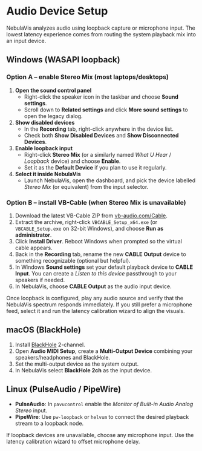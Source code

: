 # Audio Device Setup

NebulaVis analyzes audio using loopback capture or microphone input. The lowest latency experience comes from routing the system playback mix into an input device.

## Windows (WASAPI loopback)

### Option A – enable Stereo Mix (most laptops/desktops)

1. **Open the sound control panel**
   - Right-click the speaker icon in the taskbar and choose **Sound settings**.
   - Scroll down to **Related settings** and click **More sound settings** to open the legacy dialog.
2. **Show disabled devices**
   - In the **Recording** tab, right-click anywhere in the device list.
   - Check both **Show Disabled Devices** and **Show Disconnected Devices**.
3. **Enable loopback input**
   - Right-click **Stereo Mix** (or a similarly named *What U Hear* / *Loopback* device) and choose **Enable**.
   - Set it as the **Default Device** if you plan to use it regularly.
4. **Select it inside NebulaVis**
   - Launch NebulaVis, open the dashboard, and pick the device labelled *Stereo Mix* (or equivalent) from the input selector.

### Option B – install VB-Cable (when Stereo Mix is unavailable)

1. Download the latest VB-Cable ZIP from [vb-audio.com/Cable](https://vb-audio.com/Cable/).
2. Extract the archive, right-click `VBCABLE_Setup_x64.exe` (or `VBCABLE_Setup.exe` on 32-bit Windows), and choose **Run as administrator**.
3. Click **Install Driver**. Reboot Windows when prompted so the virtual cable appears.
4. Back in the **Recording** tab, rename the new **CABLE Output** device to something recognizable (optional but helpful).
5. In Windows **Sound settings** set your default playback device to **CABLE Input**. You can create a *Listen to this device* passthrough to your speakers if needed.
6. In NebulaVis, choose **CABLE Output** as the audio input device.

Once loopback is configured, play any audio source and verify that the NebulaVis spectrum responds immediately. If you still prefer a microphone feed, select it and run the latency calibration wizard to align the visuals.

## macOS (BlackHole)

1. Install [BlackHole](https://existential.audio/blackhole/) 2-channel.
2. Open **Audio MIDI Setup**, create a **Multi-Output Device** combining your speakers/headphones and BlackHole.
3. Set the multi-output device as the system output.
4. In NebulaVis select **BlackHole 2ch** as the input device.

## Linux (PulseAudio / PipeWire)

- **PulseAudio**: In `pavucontrol` enable the *Monitor of Built-in Audio Analog Stereo* input.
- **PipeWire**: Use `pw-loopback` or `helvum` to connect the desired playback stream to a loopback node.

If loopback devices are unavailable, choose any microphone input. Use the latency calibration wizard to offset microphone delay.
